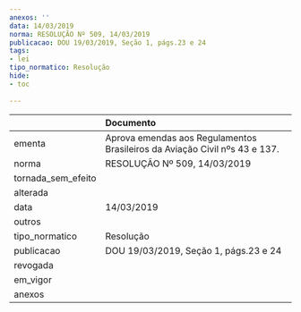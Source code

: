 ```yaml
---
anexos: ''
data: 14/03/2019
norma: RESOLUÇÃO Nº 509, 14/03/2019
publicacao: DOU 19/03/2019, Seção 1, págs.23 e 24
tags:
- lei
tipo_normatico: Resolução
hide: 
- toc 
 
---
```


|                    | Documento                                                                  |
|:-------------------|:---------------------------------------------------------------------------|
| ementa             | Aprova emendas aos Regulamentos Brasileiros da Aviação Civil nºs 43 e 137. |
| norma              | RESOLUÇÃO Nº 509, 14/03/2019                                               |
| tornada_sem_efeito |                                                                            |
| alterada           |                                                                            |
| data               | 14/03/2019                                                                 |
| outros             |                                                                            |
| tipo_normatico     | Resolução                                                                  |
| publicacao         | DOU 19/03/2019, Seção 1, págs.23 e 24                                      |
| revogada           |                                                                            |
| em_vigor           |                                                                            |
| anexos             |                                                                            |